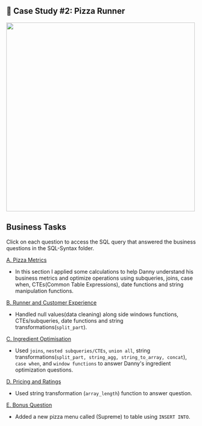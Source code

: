 ## 🍕 Case Study #2: Pizza Runner
<img src="https://8weeksqlchallenge.com/images/case-study-designs/2.png" width="500" height="500">

## Business Tasks
Click on each question to access the SQL query that answered the business questions in the SQL-Syntax folder.

[A. Pizza Metrics](https://github.com/toludoyin/8-week-sql-challenge/blob/main/Case-Study-%232-Pizza-Runner/SQL-Syntax/A.-Pizza-Metrics.sql)

* In this section I applied some calculations to help Danny understand his business metrics and optimize operations using subqueries, joins, case when, CTEs(Common Table Expressions), date functions and string manipulation functions.

[B. Runner and Customer Experience](https://github.com/toludoyin/8-week-sql-challenge/blob/main/Case-Study-%232-Pizza-Runner/SQL-Syntax/B-Runner-and-Customer-Experience.sql)

* Handled null values(data cleaning) along side windows functions, CTEs/subqueries, date functions and string transformations(```split_part```).

[C. Ingredient Optimisation](https://github.com/toludoyin/8-week-sql-challenge/blob/main/Case-Study-%232-Pizza-Runner/SQL-Syntax/C-Ingredient-Optimisation.sql)

* Used ```joins```, ```nested subqueries/CTEs```, ```union all```,  string transformations(```split_part, string_agg, string_to_array, concat```), ```case when```, and ```window functions``` to answer Danny's ingredient optimization questions.

[D. Pricing and Ratings](https://github.com/toludoyin/8-week-sql-challenge/blob/main/Case-Study-%232-Pizza-Runner/SQL-Syntax/D.%20Pricing-and-Ratings.sql)

* Used string transformation (```array_length```) function to answer question.

[E. Bonus Question](https://github.com/toludoyin/8-week-sql-challenge/blob/main/Case-Study-%232-Pizza-Runner/SQL-Syntax/D.%20Pricing-and-Ratings.sql)

* Added a new pizza menu called (Supreme) to table using ```INSERT INTO```.
